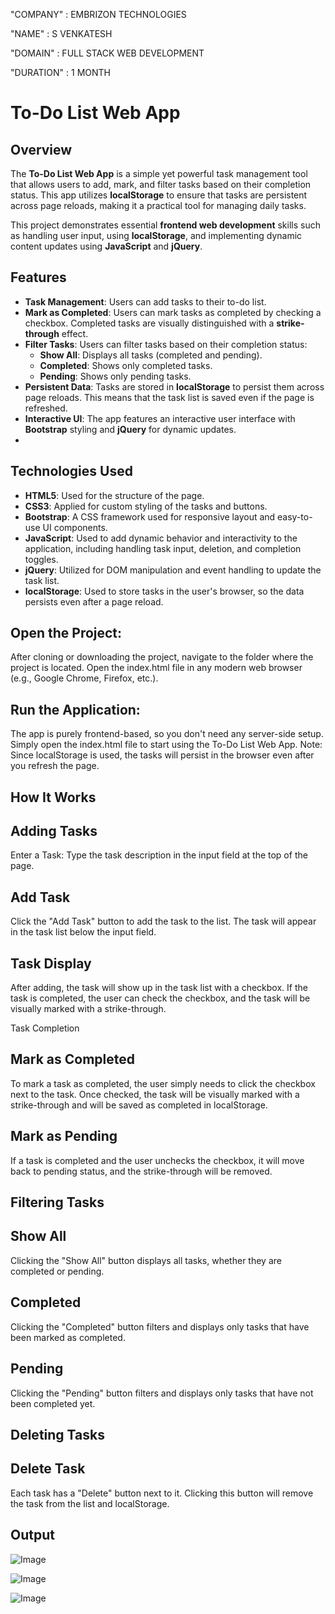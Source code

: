 "COMPANY" : EMBRIZON TECHNOLOGIES

"NAME" : S VENKATESH

"DOMAIN" : FULL STACK WEB DEVELOPMENT

"DURATION" : 1 MONTH

# To-Do List Web App

## Overview

The **To-Do List Web App** is a simple yet powerful task management tool that allows users to add, mark, and filter tasks based on their completion status. This app utilizes **localStorage** to ensure that tasks are persistent across page reloads, making it a practical tool for managing daily tasks.

This project demonstrates essential **frontend web development** skills such as handling user input, using **localStorage**, and implementing dynamic content updates using **JavaScript** and **jQuery**.

## Features

- **Task Management**: Users can add tasks to their to-do list.
- **Mark as Completed**: Users can mark tasks as completed by checking a checkbox. Completed tasks are visually distinguished with a **strike-through** effect.
- **Filter Tasks**: Users can filter tasks based on their completion status:
  - **Show All**: Displays all tasks (completed and pending).
  - **Completed**: Shows only completed tasks.
  - **Pending**: Shows only pending tasks.
- **Persistent Data**: Tasks are stored in **localStorage** to persist them across page reloads. This means that the task list is saved even if the page is refreshed.
- **Interactive UI**: The app features an interactive user interface with **Bootstrap** styling and **jQuery** for dynamic updates.
- 
## Technologies Used

- **HTML5**: Used for the structure of the page.
- **CSS3**: Applied for custom styling of the tasks and buttons.
- **Bootstrap**: A CSS framework used for responsive layout and easy-to-use UI components.
- **JavaScript**: Used to add dynamic behavior and interactivity to the application, including handling task input, deletion, and completion toggles.
- **jQuery**: Utilized for DOM manipulation and event handling to update the task list.
- **localStorage**: Used to store tasks in the user's browser, so the data persists even after a page reload.

## Open the Project:

After cloning or downloading the project, navigate to the folder where the project is located.
Open the index.html file in any modern web browser (e.g., Google Chrome, Firefox, etc.).

## Run the Application:

The app is purely frontend-based, so you don't need any server-side setup.
Simply open the index.html file to start using the To-Do List Web App.
Note: Since localStorage is used, the tasks will persist in the browser even after you refresh the page.

## How It Works
## Adding Tasks
Enter a Task: Type the task description in the input field at the top of the page.
 ## Add Task
 Click the "Add Task" button to add the task to the list. The task will appear in the task list below the input field.

## Task Display
After adding, the task will show up in the task list with a checkbox. If the task is completed, the user can check the checkbox, and the task will be visually marked with a strike-through.

Task Completion

## Mark as Completed 
To mark a task as completed, the user simply needs to click the checkbox next to the task. Once checked, the task will be visually marked with a strike-through and will be saved as completed in localStorage.

## Mark as Pending
If a task is completed and the user unchecks the checkbox, it will move back to pending status, and the strike-through will be removed.

## Filtering Tasks
## Show All
Clicking the "Show All" button displays all tasks, whether they are completed or pending.

## Completed
Clicking the "Completed" button filters and displays only tasks that have been marked as completed.

## Pending
Clicking the "Pending" button filters and displays only tasks that have not been completed yet.

## Deleting Tasks
## Delete Task
Each task has a "Delete" button next to it. Clicking this button will remove the task from the list and localStorage.

## Output

![Image](https://github.com/user-attachments/assets/e2c1b581-13b4-42ac-ad9a-9b6e4b04ae0a)

![Image](https://github.com/user-attachments/assets/c13347fa-9b66-47d9-a1c9-403bd7e7a2f7)

![Image](https://github.com/user-attachments/assets/c13d7d88-683b-44af-b430-a99b5b82d545)
